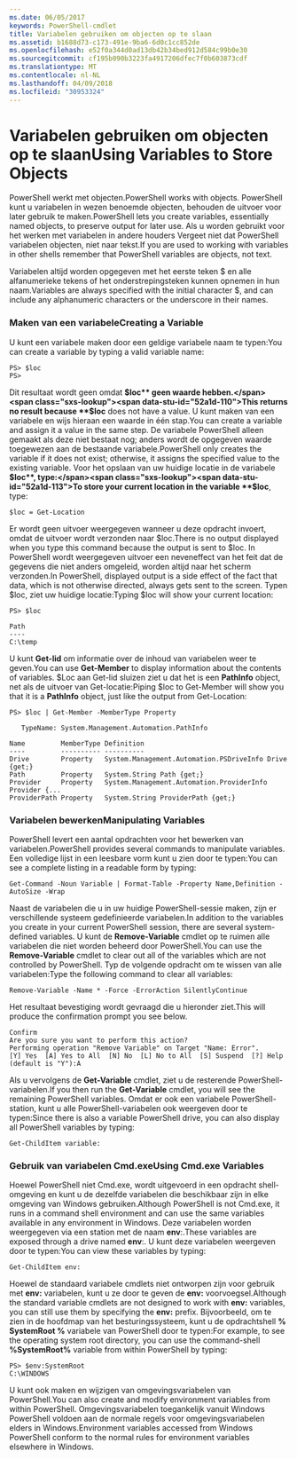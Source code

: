 ```yaml
---
ms.date: 06/05/2017
keywords: PowerShell-cmdlet
title: Variabelen gebruiken om objecten op te slaan
ms.assetid: b1688d73-c173-491e-9ba6-6d0c1cc852de
ms.openlocfilehash: e52f0a344d0ad13db42b34bed912d584c99b0e30
ms.sourcegitcommit: cf195b090b3223fa4917206dfec7f0b603873cdf
ms.translationtype: MT
ms.contentlocale: nl-NL
ms.lasthandoff: 04/09/2018
ms.locfileid: "30953324"
---
```

# <a name="using-variables-to-store-objects"></a><span data-ttu-id="52a1d-103">Variabelen gebruiken om objecten op te slaan</span><span class="sxs-lookup"><span data-stu-id="52a1d-103">Using Variables to Store Objects</span></span>
<span data-ttu-id="52a1d-104">PowerShell werkt met objecten.</span><span class="sxs-lookup"><span data-stu-id="52a1d-104">PowerShell works with objects.</span></span> <span data-ttu-id="52a1d-105">PowerShell kunt u variabelen in wezen benoemde objecten, behouden de uitvoer voor later gebruik te maken.</span><span class="sxs-lookup"><span data-stu-id="52a1d-105">PowerShell lets you create variables, essentially named objects, to preserve output for later use.</span></span> <span data-ttu-id="52a1d-106">Als u worden gebruikt voor het werken met variabelen in andere houders Vergeet niet dat PowerShell variabelen objecten, niet naar tekst.</span><span class="sxs-lookup"><span data-stu-id="52a1d-106">If you are used to working with variables in other shells remember that PowerShell variables are objects, not text.</span></span>

<span data-ttu-id="52a1d-107">Variabelen altijd worden opgegeven met het eerste teken $ en alle alfanumerieke tekens of het onderstrepingsteken kunnen opnemen in hun naam.</span><span class="sxs-lookup"><span data-stu-id="52a1d-107">Variables are always specified with the initial character $, and can include any alphanumeric characters or the underscore in their names.</span></span>

### <a name="creating-a-variable"></a><span data-ttu-id="52a1d-108">Maken van een variabele</span><span class="sxs-lookup"><span data-stu-id="52a1d-108">Creating a Variable</span></span>
<span data-ttu-id="52a1d-109">U kunt een variabele maken door een geldige variabele naam te typen:</span><span class="sxs-lookup"><span data-stu-id="52a1d-109">You can create a variable by typing a valid variable name:</span></span>

```
PS> $loc
PS>
```

<span data-ttu-id="52a1d-110">Dit resultaat wordt geen omdat **$loc** geen waarde hebben.</span><span class="sxs-lookup"><span data-stu-id="52a1d-110">This returns no result because **$loc** does not have a value.</span></span> <span data-ttu-id="52a1d-111">U kunt maken van een variabele en wijs hieraan een waarde in één stap.</span><span class="sxs-lookup"><span data-stu-id="52a1d-111">You can create a variable and assign it a value in the same step.</span></span> <span data-ttu-id="52a1d-112">De variabele PowerShell alleen gemaakt als deze niet bestaat nog; anders wordt de opgegeven waarde toegewezen aan de bestaande variabele.</span><span class="sxs-lookup"><span data-stu-id="52a1d-112">PowerShell only creates the variable if it does not exist; otherwise, it assigns the specified value to the existing variable.</span></span> <span data-ttu-id="52a1d-113">Voor het opslaan van uw huidige locatie in de variabele **$loc**, type:</span><span class="sxs-lookup"><span data-stu-id="52a1d-113">To store your current location in the variable **$loc**, type:</span></span>

```
$loc = Get-Location
```

<span data-ttu-id="52a1d-114">Er wordt geen uitvoer weergegeven wanneer u deze opdracht invoert, omdat de uitvoer wordt verzonden naar $loc.</span><span class="sxs-lookup"><span data-stu-id="52a1d-114">There is no output displayed when you type this command because the output is sent to $loc.</span></span> <span data-ttu-id="52a1d-115">In PowerShell wordt weergegeven uitvoer een neveneffect van het feit dat de gegevens die niet anders omgeleid, worden altijd naar het scherm verzonden.</span><span class="sxs-lookup"><span data-stu-id="52a1d-115">In PowerShell, displayed output is a side effect of the fact that data, which is not otherwise directed, always gets sent to the screen.</span></span> <span data-ttu-id="52a1d-116">Typen $loc, ziet uw huidige locatie:</span><span class="sxs-lookup"><span data-stu-id="52a1d-116">Typing $loc will show your current location:</span></span>

```
PS> $loc

Path
----
C:\temp
```

<span data-ttu-id="52a1d-117">U kunt **Get-lid** om informatie over de inhoud van variabelen weer te geven.</span><span class="sxs-lookup"><span data-stu-id="52a1d-117">You can use **Get-Member** to display information about the contents of variables.</span></span> <span data-ttu-id="52a1d-118">$Loc aan Get-lid sluizen ziet u dat het is een **PathInfo** object, net als de uitvoer van Get-locatie:</span><span class="sxs-lookup"><span data-stu-id="52a1d-118">Piping $loc to Get-Member will show you that it is a **PathInfo** object, just like the output from Get-Location:</span></span>

```
PS> $loc | Get-Member -MemberType Property

   TypeName: System.Management.Automation.PathInfo

Name         MemberType Definition
----         ---------- ----------
Drive        Property   System.Management.Automation.PSDriveInfo Drive {get;}
Path         Property   System.String Path {get;}
Provider     Property   System.Management.Automation.ProviderInfo Provider {...
ProviderPath Property   System.String ProviderPath {get;}
```

### <a name="manipulating-variables"></a><span data-ttu-id="52a1d-119">Variabelen bewerken</span><span class="sxs-lookup"><span data-stu-id="52a1d-119">Manipulating Variables</span></span>
<span data-ttu-id="52a1d-120">PowerShell levert een aantal opdrachten voor het bewerken van variabelen.</span><span class="sxs-lookup"><span data-stu-id="52a1d-120">PowerShell provides several commands to manipulate variables.</span></span> <span data-ttu-id="52a1d-121">Een volledige lijst in een leesbare vorm kunt u zien door te typen:</span><span class="sxs-lookup"><span data-stu-id="52a1d-121">You can see a complete listing in a readable form by typing:</span></span>

```
Get-Command -Noun Variable | Format-Table -Property Name,Definition -AutoSize -Wrap
```

<span data-ttu-id="52a1d-122">Naast de variabelen die u in uw huidige PowerShell-sessie maken, zijn er verschillende systeem gedefinieerde variabelen.</span><span class="sxs-lookup"><span data-stu-id="52a1d-122">In addition to the variables you create in your current PowerShell session, there are several system-defined variables.</span></span> <span data-ttu-id="52a1d-123">U kunt de **Remove-Variable** cmdlet op te ruimen alle variabelen die niet worden beheerd door PowerShell.</span><span class="sxs-lookup"><span data-stu-id="52a1d-123">You can use the **Remove-Variable** cmdlet to clear out all of the variables which are not controlled by PowerShell.</span></span> <span data-ttu-id="52a1d-124">Typ de volgende opdracht om te wissen van alle variabelen:</span><span class="sxs-lookup"><span data-stu-id="52a1d-124">Type the following command to clear all variables:</span></span>

```
Remove-Variable -Name * -Force -ErrorAction SilentlyContinue
```

<span data-ttu-id="52a1d-125">Het resultaat bevestiging wordt gevraagd die u hieronder ziet.</span><span class="sxs-lookup"><span data-stu-id="52a1d-125">This will produce the confirmation prompt you see below.</span></span>

```
Confirm
Are you sure you want to perform this action?
Performing operation "Remove Variable" on Target "Name: Error".
[Y] Yes  [A] Yes to All  [N] No  [L] No to All  [S] Suspend  [?] Help
(default is "Y"):A
```

<span data-ttu-id="52a1d-126">Als u vervolgens de **Get-Variable** cmdlet, ziet u de resterende PowerShell-variabelen.</span><span class="sxs-lookup"><span data-stu-id="52a1d-126">If you then run the **Get-Variable** cmdlet, you will see the remaining PowerShell variables.</span></span> <span data-ttu-id="52a1d-127">Omdat er ook een variabele PowerShell-station, kunt u alle PowerShell-variabelen ook weergeven door te typen:</span><span class="sxs-lookup"><span data-stu-id="52a1d-127">Since there is also a variable PowerShell drive, you can also display all PowerShell variables by typing:</span></span>

```
Get-ChildItem variable:
```

### <a name="using-cmdexe-variables"></a><span data-ttu-id="52a1d-128">Gebruik van variabelen Cmd.exe</span><span class="sxs-lookup"><span data-stu-id="52a1d-128">Using Cmd.exe Variables</span></span>
<span data-ttu-id="52a1d-129">Hoewel PowerShell niet Cmd.exe, wordt uitgevoerd in een opdracht shell-omgeving en kunt u de dezelfde variabelen die beschikbaar zijn in elke omgeving van Windows gebruiken.</span><span class="sxs-lookup"><span data-stu-id="52a1d-129">Although PowerShell is not Cmd.exe, it runs in a command shell environment and can use the same variables available in any environment in Windows.</span></span> <span data-ttu-id="52a1d-130">Deze variabelen worden weergegeven via een station met de naam **env**:.</span><span class="sxs-lookup"><span data-stu-id="52a1d-130">These variables are exposed through a drive named **env**:.</span></span> <span data-ttu-id="52a1d-131">U kunt deze variabelen weergeven door te typen:</span><span class="sxs-lookup"><span data-stu-id="52a1d-131">You can view these variables by typing:</span></span>

```
Get-ChildItem env:
```

<span data-ttu-id="52a1d-132">Hoewel de standaard variabele cmdlets niet ontworpen zijn voor gebruik met **env:** variabelen, kunt u ze door te geven de **env:** voorvoegsel.</span><span class="sxs-lookup"><span data-stu-id="52a1d-132">Although the standard variable cmdlets are not designed to work with **env:** variables, you can still use them by specifying the **env:** prefix.</span></span> <span data-ttu-id="52a1d-133">Bijvoorbeeld, om te zien in de hoofdmap van het besturingssysteem, kunt u de opdrachtshell **% SystemRoot %** variabele van PowerShell door te typen:</span><span class="sxs-lookup"><span data-stu-id="52a1d-133">For example, to see the operating system root directory, you can use the command-shell **%SystemRoot%** variable from within PowerShell by typing:</span></span>

```
PS> $env:SystemRoot
C:\WINDOWS
```

<span data-ttu-id="52a1d-134">U kunt ook maken en wijzigen van omgevingsvariabelen van PowerShell.</span><span class="sxs-lookup"><span data-stu-id="52a1d-134">You can also create and modify environment variables from within PowerShell.</span></span> <span data-ttu-id="52a1d-135">Omgevingsvariabelen toegankelijk vanuit Windows PowerShell voldoen aan de normale regels voor omgevingsvariabelen elders in Windows.</span><span class="sxs-lookup"><span data-stu-id="52a1d-135">Environment variables accessed from Windows PowerShell conform to the normal rules for environment variables elsewhere in Windows.</span></span>